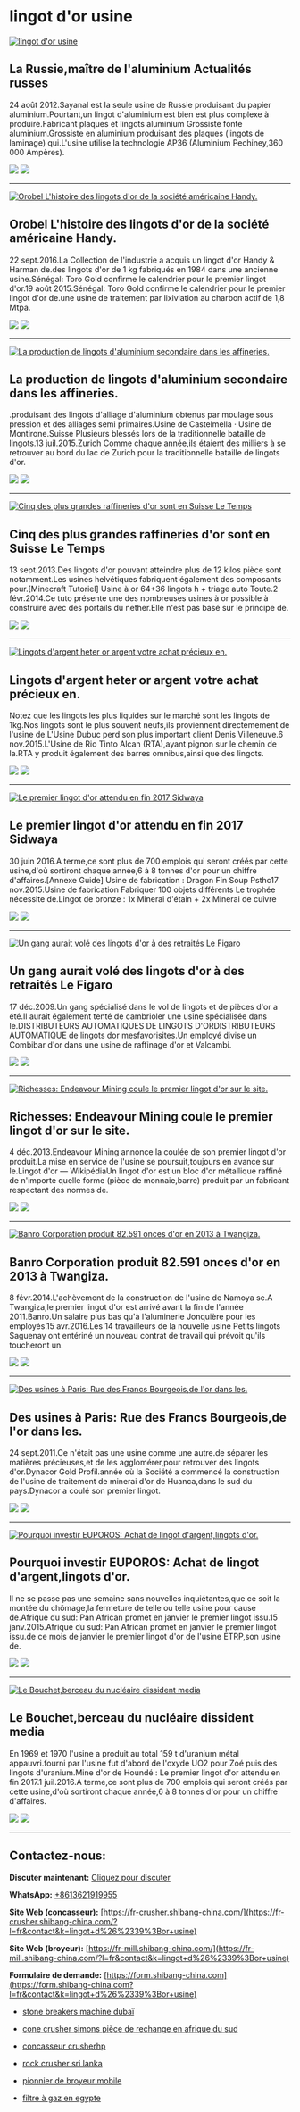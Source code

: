 # lingot d&#39;or usine

<a href="https://swt.shibang-china.com/?l=fr&img&k=lingot+d%26%2339%3Bor+usine" target="_blank">![lingot d&#39;or usine](http://static.shibang-china.com/all-800x300/39.jpg)</a>

## La Russie,maître de l&#39;aluminium Actualités russes
24 août 2012.Sayanal est la seule usine de Russie produisant du papier aluminium.Pourtant,un lingot d&#39;aluminium est bien est plus complexe à produire.Fabricant plaques et lingots aluminium Grossiste fonte aluminium.Grossiste en aluminium produisant des plaques (lingots de laminage) qui.L&#39;usine utilise la technologie AP36 (Aluminium Pechiney,360 000 Ampères).


<a href="https://whatsapp.shibangsoft.com/WhatsApp.php" target="_blank" title="WhatsApp">![](http://static.shibang-china.com/icon/whatsapp.png)</a> <a href="https://swt.shibang-china.com/?l=fr&icon&k=lingot+d%26%2339%3Bor+usine" target="_blank">![](http://static.shibang-china.com/icon/chat-fr.png)</a>

---

<a href="https://swt.shibang-china.com/?l=fr&img&k=lingot+d%26%2339%3Bor+usine" target="_blank">![Orobel L&#39;histoire des lingots d&#39;or de la société américaine Handy.](http://static.shibang-china.com/all-800x300/1375.jpg)</a>

## Orobel L&#39;histoire des lingots d&#39;or de la société américaine Handy.
22 sept.2016.La Collection de l&#39;industrie a acquis un lingot d&#39;or Handy &amp; Harman de.des lingots d&#39;or de 1 kg fabriqués en 1984 dans une ancienne usine.Sénégal: Toro Gold confirme le calendrier pour le premier lingot d&#39;or.19 août 2015.Sénégal: Toro Gold confirme le calendrier pour le premier lingot d&#39;or de.une usine de traitement par lixiviation au charbon actif de 1,8 Mtpa.


<a href="https://whatsapp.shibangsoft.com/WhatsApp.php" target="_blank" title="WhatsApp">![](http://static.shibang-china.com/icon/whatsapp.png)</a> <a href="https://swt.shibang-china.com/?l=fr&icon&k=lingot+d%26%2339%3Bor+usine" target="_blank">![](http://static.shibang-china.com/icon/chat-fr.png)</a>

---

<a href="https://swt.shibang-china.com/?l=fr&img&k=lingot+d%26%2339%3Bor+usine" target="_blank">![La production de lingots d&#39;aluminium secondaire dans les affineries.](http://static.shibang-china.com/all-800x300/232.jpg)</a>

## La production de lingots d&#39;aluminium secondaire dans les affineries.
.produisant des lingots d&#39;alliage d&#39;aluminium obtenus par moulage sous pression et des alliages semi primaires.Usine de Castelmella &middot; Usine de Montirone.Suisse Plusieurs blessés lors de la traditionnelle bataille de lingots.13 juil.2015.Zurich Comme chaque année,ils étaient des milliers à se retrouver au bord du lac de Zurich pour la traditionnelle bataille de lingots d&#39;or.


<a href="https://whatsapp.shibangsoft.com/WhatsApp.php" target="_blank" title="WhatsApp">![](http://static.shibang-china.com/icon/whatsapp.png)</a> <a href="https://swt.shibang-china.com/?l=fr&icon&k=lingot+d%26%2339%3Bor+usine" target="_blank">![](http://static.shibang-china.com/icon/chat-fr.png)</a>

---

<a href="https://swt.shibang-china.com/?l=fr&img&k=lingot+d%26%2339%3Bor+usine" target="_blank">![Cinq des plus grandes raffineries d&#39;or sont en Suisse Le Temps](http://static.shibang-china.com/all-800x300/1073.jpg)</a>

## Cinq des plus grandes raffineries d&#39;or sont en Suisse Le Temps
13 sept.2013.Des lingots d&#39;or pouvant atteindre plus de 12 kilos pièce sont notamment.Les usines helvétiques fabriquent également des composants pour.[Minecraft Tutoriel] Usine à or 64+36 lingots h + triage auto Toute.2 févr.2014.Ce tuto présente une des nombreuses usines à or possible à construire avec des portails du nether.Elle n&#39;est pas basé sur le principe de.


<a href="https://whatsapp.shibangsoft.com/WhatsApp.php" target="_blank" title="WhatsApp">![](http://static.shibang-china.com/icon/whatsapp.png)</a> <a href="https://swt.shibang-china.com/?l=fr&icon&k=lingot+d%26%2339%3Bor+usine" target="_blank">![](http://static.shibang-china.com/icon/chat-fr.png)</a>

---

<a href="https://swt.shibang-china.com/?l=fr&img&k=lingot+d%26%2339%3Bor+usine" target="_blank">![Lingots d&#39;argent heter or argent votre achat précieux en.](http://static.shibang-china.com/all-800x300/41.jpg)</a>

## Lingots d&#39;argent heter or argent votre achat précieux en.
Notez que les lingots les plus liquides sur le marché sont les lingots de 1kg.Nos lingots sont le plus souvent neufs,ils proviennent directemement de l&#39;usine de.L&#39;Usine Dubuc perd son plus important client Denis Villeneuve.6 nov.2015.L&#39;Usine de Rio Tinto Alcan (RTA),ayant pignon sur le chemin de la.RTA y produit également des barres omnibus,ainsi que des lingots.


<a href="https://whatsapp.shibangsoft.com/WhatsApp.php" target="_blank" title="WhatsApp">![](http://static.shibang-china.com/icon/whatsapp.png)</a> <a href="https://swt.shibang-china.com/?l=fr&icon&k=lingot+d%26%2339%3Bor+usine" target="_blank">![](http://static.shibang-china.com/icon/chat-fr.png)</a>

---

<a href="https://swt.shibang-china.com/?l=fr&img&k=lingot+d%26%2339%3Bor+usine" target="_blank">![Le premier lingot d&#39;or attendu en fin 2017 Sidwaya](http://static.shibang-china.com/all-800x300/1251.jpg)</a>

## Le premier lingot d&#39;or attendu en fin 2017 Sidwaya
30 juin 2016.A terme,ce sont plus de 700 emplois qui seront créés par cette usine,d&#39;où sortiront chaque année,6 à 8 tonnes d&#39;or pour un chiffre d&#39;affaires.[Annexe Guide] Usine de fabrication : Dragon Fin Soup Psthc17 nov.2015.Usine de fabrication Fabriquer 100 objets différents Le trophée nécessite de.Lingot de bronze : 1x Minerai d&#39;étain + 2x Minerai de cuivre


<a href="https://whatsapp.shibangsoft.com/WhatsApp.php" target="_blank" title="WhatsApp">![](http://static.shibang-china.com/icon/whatsapp.png)</a> <a href="https://swt.shibang-china.com/?l=fr&icon&k=lingot+d%26%2339%3Bor+usine" target="_blank">![](http://static.shibang-china.com/icon/chat-fr.png)</a>

---

<a href="https://swt.shibang-china.com/?l=fr&img&k=lingot+d%26%2339%3Bor+usine" target="_blank">![Un gang aurait volé des lingots d&#39;or à des retraités Le Figaro](http://static.shibang-china.com/all-800x300/618.jpg)</a>

## Un gang aurait volé des lingots d&#39;or à des retraités Le Figaro
17 déc.2009.Un gang spécialisé dans le vol de lingots et de pièces d&#39;or a été.Il aurait également tenté de cambrioler une usine spécialisée dans le.DISTRIBUTEURS AUTOMATIQUES DE LINGOTS D&#39;ORDISTRIBUTEURS AUTOMATIQUE de lingots dor mesfavorisites.Un employé divise un Combibar d&#39;or dans une usine de raffinage d&#39;or et Valcambi.


<a href="https://whatsapp.shibangsoft.com/WhatsApp.php" target="_blank" title="WhatsApp">![](http://static.shibang-china.com/icon/whatsapp.png)</a> <a href="https://swt.shibang-china.com/?l=fr&icon&k=lingot+d%26%2339%3Bor+usine" target="_blank">![](http://static.shibang-china.com/icon/chat-fr.png)</a>

---

<a href="https://swt.shibang-china.com/?l=fr&img&k=lingot+d%26%2339%3Bor+usine" target="_blank">![Richesses: Endeavour Mining coule le premier lingot d&#39;or sur le site.](http://static.shibang-china.com/all-800x300/1271.jpg)</a>

## Richesses: Endeavour Mining coule le premier lingot d&#39;or sur le site.
4 déc.2013.Endeavour Mining annonce la coulée de son premier lingot d&#39;or produit.La mise en service de l&#39;usine se poursuit,toujours en avance sur le.Lingot d&#39;or — WikipédiaUn lingot d&#39;or est un bloc d&#39;or métallique raffiné de n&#39;importe quelle forme (pièce de monnaie,barre) produit par un fabricant respectant des normes de.


<a href="https://whatsapp.shibangsoft.com/WhatsApp.php" target="_blank" title="WhatsApp">![](http://static.shibang-china.com/icon/whatsapp.png)</a> <a href="https://swt.shibang-china.com/?l=fr&icon&k=lingot+d%26%2339%3Bor+usine" target="_blank">![](http://static.shibang-china.com/icon/chat-fr.png)</a>

---

<a href="https://swt.shibang-china.com/?l=fr&img&k=lingot+d%26%2339%3Bor+usine" target="_blank">![Banro Corporation produit 82.591 onces d&#39;or en 2013 à Twangiza.](http://static.shibang-china.com/all-800x300/586.jpg)</a>

## Banro Corporation produit 82.591 onces d&#39;or en 2013 à Twangiza.
8 févr.2014.L&#39;achèvement de la construction de l&#39;usine de Namoya se.A Twangiza,le premier lingot d&#39;or est arrivé avant la fin de l&#39;année 2011.Banro.Un salaire plus bas qu&#39;à l&#39;aluminerie Jonquière pour les employés.15 avr.2016.Les 14 travailleurs de la nouvelle usine Petits lingots Saguenay ont entériné un nouveau contrat de travail qui prévoit qu&#39;ils toucheront un.


<a href="https://whatsapp.shibangsoft.com/WhatsApp.php" target="_blank" title="WhatsApp">![](http://static.shibang-china.com/icon/whatsapp.png)</a> <a href="https://swt.shibang-china.com/?l=fr&icon&k=lingot+d%26%2339%3Bor+usine" target="_blank">![](http://static.shibang-china.com/icon/chat-fr.png)</a>

---

<a href="https://swt.shibang-china.com/?l=fr&img&k=lingot+d%26%2339%3Bor+usine" target="_blank">![Des usines à Paris: Rue des Francs Bourgeois,de l&#39;or dans les.](http://static.shibang-china.com/all-800x300/126.jpg)</a>

## Des usines à Paris: Rue des Francs Bourgeois,de l&#39;or dans les.
24 sept.2011.Ce n&#39;était pas une usine comme une autre.de séparer les matières précieuses,et de les agglomérer,pour retrouver des lingots d&#39;or.Dynacor Gold Profil.année où la Société a commencé la construction de l&#39;usine de traitement de minerai d&#39;or de Huanca,dans le sud du pays.Dynacor a coulé son premier lingot.


<a href="https://whatsapp.shibangsoft.com/WhatsApp.php" target="_blank" title="WhatsApp">![](http://static.shibang-china.com/icon/whatsapp.png)</a> <a href="https://swt.shibang-china.com/?l=fr&icon&k=lingot+d%26%2339%3Bor+usine" target="_blank">![](http://static.shibang-china.com/icon/chat-fr.png)</a>

---

<a href="https://swt.shibang-china.com/?l=fr&img&k=lingot+d%26%2339%3Bor+usine" target="_blank">![Pourquoi investir EUPOROS: Achat de lingot d&#39;argent,lingots d&#39;or.](http://static.shibang-china.com/all-800x300/883.jpg)</a>

## Pourquoi investir EUPOROS: Achat de lingot d&#39;argent,lingots d&#39;or.
Il ne se passe pas une semaine sans nouvelles inquiétantes,que ce soit la montée du chômage,la fermeture de telle ou telle usine pour cause de.Afrique du sud: Pan African promet en janvier le premier lingot issu.15 janv.2015.Afrique du sud: Pan African promet en janvier le premier lingot issu.de ce mois de janvier le premier lingot d&#39;or de l&#39;usine ETRP,son usine de.


<a href="https://whatsapp.shibangsoft.com/WhatsApp.php" target="_blank" title="WhatsApp">![](http://static.shibang-china.com/icon/whatsapp.png)</a> <a href="https://swt.shibang-china.com/?l=fr&icon&k=lingot+d%26%2339%3Bor+usine" target="_blank">![](http://static.shibang-china.com/icon/chat-fr.png)</a>

---

<a href="https://swt.shibang-china.com/?l=fr&img&k=lingot+d%26%2339%3Bor+usine" target="_blank">![Le Bouchet,berceau du nucléaire dissident media](http://static.shibang-china.com/all-800x300/1352.jpg)</a>

## Le Bouchet,berceau du nucléaire dissident media
En 1969 et 1970 l&#39;usine a produit au total 159 t d&#39;uranium métal appauvri.fourni par l&#39;usine fut d&#39;abord de l&#39;oxyde UO2 pour Zoé puis des lingots d&#39;uranium.Mine d&#39;or de Houndé : Le premier lingot d&#39;or attendu en fin 2017.1 juil.2016.A terme,ce sont plus de 700 emplois qui seront créés par cette usine,d&#39;où sortiront chaque année,6 à 8 tonnes d&#39;or pour un chiffre d&#39;affaires.


<a href="https://whatsapp.shibangsoft.com/WhatsApp.php" target="_blank" title="WhatsApp">![](http://static.shibang-china.com/icon/whatsapp.png)</a> <a href="https://swt.shibang-china.com/?l=fr&icon&k=lingot+d%26%2339%3Bor+usine" target="_blank">![](http://static.shibang-china.com/icon/chat-fr.png)</a>

---
## Contactez-nous:

**Discuter maintenant:** [Cliquez pour discuter](https://swt.shibang-china.com?l=fr&contact&k=lingot+d%26%2339%3Bor+usine)

**WhatsApp:**  [+8613621919955](https://whatsapp.shibangsoft.com/WhatsApp.php)

**Site Web (concasseur):** [https://fr-crusher.shibang-china.com/](https://fr-crusher.shibang-china.com/?l=fr&contact&k=lingot+d%26%2339%3Bor+usine)

**Site Web (broyeur):** [https://fr-mill.shibang-china.com/](https://fr-mill.shibang-china.com/?l=fr&contact&k=lingot+d%26%2339%3Bor+usine)

**Formulaire de demande:** [https://form.shibang-china.com](https://form.shibang-china.com?l=fr&contact&k=lingot+d%26%2339%3Bor+usine)

* [stone breakers machine dubaï](../28/stone%20breakers%20machine%20duba%C3%AF.md)

* [cone crusher simons pièce de rechange en afrique du sud](../30/cone%20crusher%20simons%20pi%C3%A8ce%20de%20rechange%20en%20afrique%20du%20sud.md)

* [concasseur crusherhp](../39/concasseur%20crusherhp.md)

* [rock crusher sri lanka](../26/rock%20crusher%20sri%20lanka.md)

* [pionnier de broyeur mobile](../38/pionnier%20de%20broyeur%20mobile.md)

* [filtre à gaz en egypte](../33/filtre%20%C3%A0%20gaz%20en%20egypte.md)